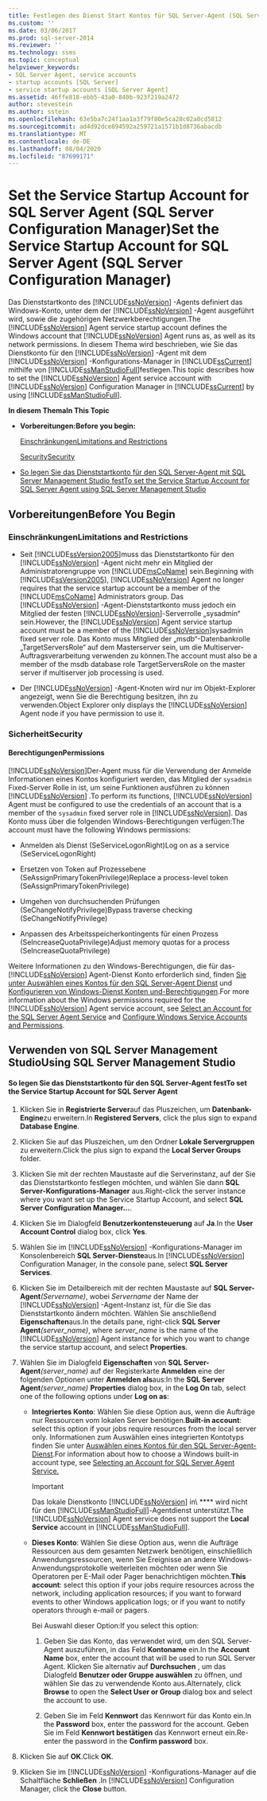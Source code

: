 ```yaml
---
title: Festlegen des Dienst Start Kontos für SQL Server-Agent (SQL Server-Konfigurations-Manager) | Microsoft-Dokumentation
ms.custom: ''
ms.date: 03/06/2017
ms.prod: sql-server-2014
ms.reviewer: ''
ms.technology: ssms
ms.topic: conceptual
helpviewer_keywords:
- SQL Server Agent, service accounts
- startup accounts [SQL Server]
- service startup accounts [SQL Server Agent]
ms.assetid: 46ffe818-ebb5-43a0-840b-923f219a2472
author: stevestein
ms.author: sstein
ms.openlocfilehash: 63e5ba7c24f1aa1a3f79f80e5ca28c02a0cd5812
ms.sourcegitcommit: ad4d92dce894592a259721a1571b1d8736abacdb
ms.translationtype: MT
ms.contentlocale: de-DE
ms.lasthandoff: 08/04/2020
ms.locfileid: "87699171"
---
```

# <a name="set-the-service-startup-account-for-sql-server-agent-sql-server-configuration-manager"></a><span data-ttu-id="09af1-102">Set the Service Startup Account for SQL Server Agent (SQL Server Configuration Manager)</span><span class="sxs-lookup"><span data-stu-id="09af1-102">Set the Service Startup Account for SQL Server Agent (SQL Server Configuration Manager)</span></span>
  <span data-ttu-id="09af1-103">Das Dienststartkonto des [!INCLUDE[ssNoVersion](../../includes/ssnoversion-md.md)] -Agents definiert das Windows-Konto, unter dem der [!INCLUDE[ssNoVersion](../../includes/ssnoversion-md.md)] -Agent ausgeführt wird, sowie die zugehörigen Netzwerkberechtigungen.</span><span class="sxs-lookup"><span data-stu-id="09af1-103">The [!INCLUDE[ssNoVersion](../../includes/ssnoversion-md.md)] Agent service startup account defines the Windows account that [!INCLUDE[ssNoVersion](../../includes/ssnoversion-md.md)] Agent runs as, as well as its network permissions.</span></span> <span data-ttu-id="09af1-104">In diesem Thema wird beschrieben, wie Sie das Dienstkonto für den [!INCLUDE[ssNoVersion](../../includes/ssnoversion-md.md)] -Agent mit dem [!INCLUDE[ssNoVersion](../../includes/ssnoversion-md.md)] -Konfigurations-Manager in [!INCLUDE[ssCurrent](../../includes/sscurrent-md.md)] mithilfe von [!INCLUDE[ssManStudioFull](../../includes/ssmanstudiofull-md.md)]festlegen.</span><span class="sxs-lookup"><span data-stu-id="09af1-104">This topic describes how to set the [!INCLUDE[ssNoVersion](../../includes/ssnoversion-md.md)] Agent service account with [!INCLUDE[ssNoVersion](../../includes/ssnoversion-md.md)] Configuration Manager in [!INCLUDE[ssCurrent](../../includes/sscurrent-md.md)] by using [!INCLUDE[ssManStudioFull](../../includes/ssmanstudiofull-md.md)].</span></span>  
  
 <span data-ttu-id="09af1-105">**In diesem Thema**</span><span class="sxs-lookup"><span data-stu-id="09af1-105">**In This Topic**</span></span>  
  
-   <span data-ttu-id="09af1-106">**Vorbereitungen:**</span><span class="sxs-lookup"><span data-stu-id="09af1-106">**Before you begin:**</span></span>  
  
     [<span data-ttu-id="09af1-107">Einschränkungen</span><span class="sxs-lookup"><span data-stu-id="09af1-107">Limitations and Restrictions</span></span>](#Restrictions)  
  
     [<span data-ttu-id="09af1-108">Security</span><span class="sxs-lookup"><span data-stu-id="09af1-108">Security</span></span>](#Security)  
  
-   [<span data-ttu-id="09af1-109">So legen Sie das Dienststartkonto für den SQL Server-Agent mit SQL Server Management Studio fest</span><span class="sxs-lookup"><span data-stu-id="09af1-109">To set the Service Startup Account for SQL Server Agent using SQL Server Management Studio</span></span>](#SSMSProcedure)  
  
##  <a name="before-you-begin"></a><a name="BeforeYouBegin"></a> <span data-ttu-id="09af1-110">Vorbereitungen</span><span class="sxs-lookup"><span data-stu-id="09af1-110">Before You Begin</span></span>  
  
###  <a name="limitations-and-restrictions"></a><a name="Restrictions"></a> <span data-ttu-id="09af1-111">Einschränkungen</span><span class="sxs-lookup"><span data-stu-id="09af1-111">Limitations and Restrictions</span></span>  
  
-   <span data-ttu-id="09af1-112">Seit [!INCLUDE[ssVersion2005](../../includes/ssversion2005-md.md)]muss das Dienststartkonto für den [!INCLUDE[ssNoVersion](../../includes/ssnoversion-md.md)] -Agent nicht mehr ein Mitglied der Administratorengruppe von [!INCLUDE[msCoName](../../includes/msconame-md.md)] sein.</span><span class="sxs-lookup"><span data-stu-id="09af1-112">Beginning with [!INCLUDE[ssVersion2005](../../includes/ssversion2005-md.md)], [!INCLUDE[ssNoVersion](../../includes/ssnoversion-md.md)] Agent no longer requires that the service startup account be a member of the [!INCLUDE[msCoName](../../includes/msconame-md.md)] Administrators group.</span></span> <span data-ttu-id="09af1-113">Das [!INCLUDE[ssNoVersion](../../includes/ssnoversion-md.md)] -Agent-Dienststartkonto muss jedoch ein Mitglied der festen [!INCLUDE[ssNoVersion](../../includes/ssnoversion-md.md)]-Serverrolle „sysadmin“ sein.</span><span class="sxs-lookup"><span data-stu-id="09af1-113">However, the [!INCLUDE[ssNoVersion](../../includes/ssnoversion-md.md)] Agent service startup account must be a member of the [!INCLUDE[ssNoVersion](../../includes/ssnoversion-md.md)]sysadmin fixed server role.</span></span> <span data-ttu-id="09af1-114">Das Konto muss Mitglied der „msdb“-Datenbankrolle „TargetServersRole“ auf dem Masterserver sein, um die Multiserver-Auftragsverarbeitung verwenden zu können.</span><span class="sxs-lookup"><span data-stu-id="09af1-114">The account must also be a member of the msdb database role TargetServersRole on the master server if multiserver job processing is used.</span></span>  
  
-   <span data-ttu-id="09af1-115">Der [!INCLUDE[ssNoVersion](../../includes/ssnoversion-md.md)] -Agent-Knoten wird nur im Objekt-Explorer angezeigt, wenn Sie die Berechtigung besitzen, ihn zu verwenden.</span><span class="sxs-lookup"><span data-stu-id="09af1-115">Object Explorer only displays the [!INCLUDE[ssNoVersion](../../includes/ssnoversion-md.md)] Agent node if you have permission to use it.</span></span>  
  
###  <a name="security"></a><a name="Security"></a> <span data-ttu-id="09af1-116">Sicherheit</span><span class="sxs-lookup"><span data-stu-id="09af1-116">Security</span></span>  
  
####  <a name="permissions"></a><a name="Permissions"></a> <span data-ttu-id="09af1-117">Berechtigungen</span><span class="sxs-lookup"><span data-stu-id="09af1-117">Permissions</span></span>  
 <span data-ttu-id="09af1-118">[!INCLUDE[ssNoVersion](../../includes/ssnoversion-md.md)]Der-Agent muss für die Verwendung der Anmelde Informationen eines Kontos konfiguriert werden, das Mitglied der `sysadmin` Fixed-Server Rolle in ist, um seine Funktionen ausführen zu können [!INCLUDE[ssNoVersion](../../includes/ssnoversion-md.md)] .</span><span class="sxs-lookup"><span data-stu-id="09af1-118">To perform its functions, [!INCLUDE[ssNoVersion](../../includes/ssnoversion-md.md)] Agent must be configured to use the credentials of an account that is a member of the `sysadmin` fixed server role in [!INCLUDE[ssNoVersion](../../includes/ssnoversion-md.md)].</span></span> <span data-ttu-id="09af1-119">Das Konto muss über die folgenden Windows-Berechtigungen verfügen:</span><span class="sxs-lookup"><span data-stu-id="09af1-119">The account must have the following Windows permissions:</span></span>  
  
-   <span data-ttu-id="09af1-120">Anmelden als Dienst (SeServiceLogonRight)</span><span class="sxs-lookup"><span data-stu-id="09af1-120">Log on as a service (SeServiceLogonRight)</span></span>  
  
-   <span data-ttu-id="09af1-121">Ersetzen von Token auf Prozessebene (SeAssignPrimaryTokenPrivilege)</span><span class="sxs-lookup"><span data-stu-id="09af1-121">Replace a process-level token (SeAssignPrimaryTokenPrivilege)</span></span>  
  
-   <span data-ttu-id="09af1-122">Umgehen von durchsuchenden Prüfungen (SeChangeNotifyPrivilege)</span><span class="sxs-lookup"><span data-stu-id="09af1-122">Bypass traverse checking (SeChangeNotifyPrivilege)</span></span>  
  
-   <span data-ttu-id="09af1-123">Anpassen des Arbeitsspeicherkontingents für einen Prozess (SeIncreaseQuotaPrivilege)</span><span class="sxs-lookup"><span data-stu-id="09af1-123">Adjust memory quotas for a process (SeIncreaseQuotaPrivilege)</span></span>  
  
 <span data-ttu-id="09af1-124">Weitere Informationen zu den Windows-Berechtigungen, die für das- [!INCLUDE[ssNoVersion](../../includes/ssnoversion-md.md)] Agent-Dienst Konto erforderlich sind, finden [Sie unter Auswählen eines Kontos für den SQL Server-Agent Dienst](select-an-account-for-the-sql-server-agent-service.md) und [Konfigurieren von Windows-Dienst Konten und-Berechtigungen](../../database-engine/configure-windows/configure-windows-service-accounts-and-permissions.md).</span><span class="sxs-lookup"><span data-stu-id="09af1-124">For more information about the Windows permissions required for the [!INCLUDE[ssNoVersion](../../includes/ssnoversion-md.md)] Agent service account, see [Select an Account for the SQL Server Agent Service](select-an-account-for-the-sql-server-agent-service.md) and [Configure Windows Service Accounts and Permissions](../../database-engine/configure-windows/configure-windows-service-accounts-and-permissions.md).</span></span>  
  
##  <a name="using-sql-server-management-studio"></a><a name="SSMSProcedure"></a> <span data-ttu-id="09af1-125">Verwenden von SQL Server Management Studio</span><span class="sxs-lookup"><span data-stu-id="09af1-125">Using SQL Server Management Studio</span></span>  
  
#### <a name="to-set-the-service-startup-account-for-sql-server-agent"></a><span data-ttu-id="09af1-126">So legen Sie das Dienststartkonto für den SQL Server-Agent fest</span><span class="sxs-lookup"><span data-stu-id="09af1-126">To set the Service Startup Account for SQL Server Agent</span></span>  
  
1.  <span data-ttu-id="09af1-127">Klicken Sie in **Registrierte Server**auf das Pluszeichen, um **Datenbank-Engine**zu erweitern.</span><span class="sxs-lookup"><span data-stu-id="09af1-127">In **Registered Servers**, click the plus sign to expand **Database Engine**.</span></span>  
  
2.  <span data-ttu-id="09af1-128">Klicken Sie auf das Pluszeichen, um den Ordner **Lokale Servergruppen** zu erweitern.</span><span class="sxs-lookup"><span data-stu-id="09af1-128">Click the plus sign to expand the **Local Server Groups** folder.</span></span>  
  
3.  <span data-ttu-id="09af1-129">Klicken Sie mit der rechten Maustaste auf die Serverinstanz, auf der Sie das Dienststartkonto festlegen möchten, und wählen Sie dann **SQL Server-Konfigurations-Manager** aus.</span><span class="sxs-lookup"><span data-stu-id="09af1-129">Right-click the server instance where you want set up the Service Startup Account, and select **SQL Server Configuration Manager...**.</span></span>  
  
4.  <span data-ttu-id="09af1-130">Klicken Sie im Dialogfeld **Benutzerkontensteuerung** auf **Ja**.</span><span class="sxs-lookup"><span data-stu-id="09af1-130">In the **User Account Control** dialog box, click **Yes**.</span></span>  
  
5.  <span data-ttu-id="09af1-131">Wählen Sie im [!INCLUDE[ssNoVersion](../../includes/ssnoversion-md.md)] -Konfigurations-Manager im Konsolenbereich **SQL Server-Dienste**aus.</span><span class="sxs-lookup"><span data-stu-id="09af1-131">In [!INCLUDE[ssNoVersion](../../includes/ssnoversion-md.md)] Configuration Manager, in the console pane, select **SQL Server Services**.</span></span>  
  
6.  <span data-ttu-id="09af1-132">Klicken Sie im Detailbereich mit der rechten Maustaste auf **SQL Server-Agent**_(Servername)_, wobei *Servername* der Name der [!INCLUDE[ssNoVersion](../../includes/ssnoversion-md.md)] -Agent-Instanz ist, für die Sie das Dienststartkonto ändern möchten. Wählen Sie anschließend **Eigenschaften**aus.</span><span class="sxs-lookup"><span data-stu-id="09af1-132">In the details pane, right-click **SQL Server Agent**_(server_name)_, where *server_name* is the name of the [!INCLUDE[ssNoVersion](../../includes/ssnoversion-md.md)] Agent instance for which you want to change the service startup account, and select **Properties**.</span></span>  
  
7.  <span data-ttu-id="09af1-133">Wählen Sie im Dialogfeld **Eigenschaften** von **SQL Server-Agent**_(server_name)_ auf der Registerkarte **Anmelden** eine der folgenden Optionen unter **Anmelden als**aus:</span><span class="sxs-lookup"><span data-stu-id="09af1-133">In the **SQL Server Agent**_(server_name)_ **Properties** dialog box, in the **Log On** tab, select one of the following options under **Log on as**:</span></span>  
  
    -   <span data-ttu-id="09af1-134">**Integriertes Konto**: Wählen Sie diese Option aus, wenn die Aufträge nur Ressourcen vom lokalen Server benötigen.</span><span class="sxs-lookup"><span data-stu-id="09af1-134">**Built-in account**: select this option if your jobs require resources from the local server only.</span></span> <span data-ttu-id="09af1-135">Informationen zum Auswählen eines integrierten Kontotyps finden Sie unter [Auswählen eines Kontos für den SQL Server-Agent-Dienst](https://msdn.microsoft.com/library/ms191543.aspx).</span><span class="sxs-lookup"><span data-stu-id="09af1-135">For information about how to choose a Windows built-in account type, see [Selecting an Account for SQL Server Agent Service.](https://msdn.microsoft.com/library/ms191543.aspx)</span></span>  
  
        > [!IMPORTANT]  
        >  <span data-ttu-id="09af1-136"> Das lokale Dienstkonto [!INCLUDE[ssNoVersion](../../includes/ssnoversion-md.md)] in\ \*\*\** wird nicht für den [!INCLUDE[ssManStudioFull](../../includes/ssmanstudiofull-md.md)]-Agentdienst unterstützt.</span><span class="sxs-lookup"><span data-stu-id="09af1-136">The [!INCLUDE[ssNoVersion](../../includes/ssnoversion-md.md)] Agent service does not support the **Local Service** account in [!INCLUDE[ssManStudioFull](../../includes/ssmanstudiofull-md.md)].</span></span>  
  
    -   <span data-ttu-id="09af1-137">**Dieses Konto**: Wählen Sie diese Option aus, wenn die Aufträge Ressourcen aus dem gesamten Netzwerk benötigen, einschließlich Anwendungsressourcen, wenn Sie Ereignisse an andere Windows-Anwendungsprotokolle weiterleiten möchten oder wenn Sie Operatoren per E-Mail oder Pager benachrichtigen möchten.</span><span class="sxs-lookup"><span data-stu-id="09af1-137">**This account**: select this option if your jobs require resources across the network, including application resources; if you want to forward events to other Windows application logs; or if you want to notify operators through e-mail or pagers.</span></span>  
  
         <span data-ttu-id="09af1-138">Bei Auswahl dieser Option:</span><span class="sxs-lookup"><span data-stu-id="09af1-138">If you select this option:</span></span>  
  
        1.  <span data-ttu-id="09af1-139">Geben Sie das Konto, das verwendet wird, um den SQL Server-Agent auszuführen, in das Feld **Kontoname** ein.</span><span class="sxs-lookup"><span data-stu-id="09af1-139">In the **Account Name** box, enter the account that will be used to run SQL Server Agent.</span></span> <span data-ttu-id="09af1-140">Klicken Sie alternativ auf **Durchsuchen** , um das Dialogfeld **Benutzer oder Gruppe auswählen** zu öffnen, und wählen Sie das zu verwendende Konto aus.</span><span class="sxs-lookup"><span data-stu-id="09af1-140">Alternately, click **Browse** to open the **Select User or Group** dialog box and select the account to use.</span></span>  
  
        2.  <span data-ttu-id="09af1-141">Geben Sie im Feld **Kennwort** das Kennwort für das Konto ein.</span><span class="sxs-lookup"><span data-stu-id="09af1-141">In the **Password** box, enter the password for the account.</span></span> <span data-ttu-id="09af1-142">Geben Sie im Feld **Kennwort bestätigen** das Kennwort erneut ein.</span><span class="sxs-lookup"><span data-stu-id="09af1-142">Re-enter the password in the **Confirm password** box.</span></span>  
  
8.  <span data-ttu-id="09af1-143">Klicken Sie auf **OK**.</span><span class="sxs-lookup"><span data-stu-id="09af1-143">Click **OK**.</span></span>  
  
9. <span data-ttu-id="09af1-144">Klicken Sie im [!INCLUDE[ssNoVersion](../../includes/ssnoversion-md.md)] -Konfigurations-Manager auf die Schaltfläche **Schließen** .</span><span class="sxs-lookup"><span data-stu-id="09af1-144">In [!INCLUDE[ssNoVersion](../../includes/ssnoversion-md.md)] Configuration Manager, click the **Close** button.</span></span>  
  
  

